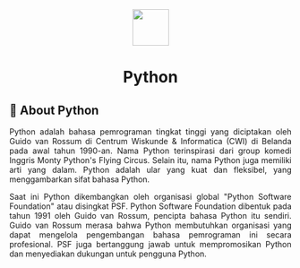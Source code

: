 <div align="center">
<img src="https://www.svgrepo.com/show/354238/python.svg" width="65">
<h1>Python</h1>
</div>
<h2>📜 About Python</h2>
<p align="justify">Python adalah bahasa pemrograman tingkat tinggi yang diciptakan oleh Guido van Rossum di Centrum Wiskunde &
Informatica (CWI) di Belanda pada awal tahun 1990-an. Nama Python terinspirasi dari group komedi Inggris Monty Python's Flying Circus. Selain itu, nama Python juga memiliki arti yang dalam. Python adalah ular yang kuat dan fleksibel, yang menggambarkan sifat bahasa Python.
</p>
<p align="justify">Saat ini Python dikembangkan oleh organisasi global "Python Software Foundation" atau disingkat PSF. Python Software Foundation dibentuk pada tahun 1991 oleh Guido van Rossum, pencipta bahasa Python itu sendiri. Guido van Rossum merasa bahwa Python membutuhkan organisasi yang dapat mengelola pengembangan bahasa pemrograman ini secara profesional. PSF juga bertanggung jawab untuk mempromosikan Python dan menyediakan dukungan untuk pengguna Python.
</p>
<!-- <h2>🪧 Tujuan</h2>
<p align="justify">Tujuan dibuatnya repository ini adalah untuk mencatat dan mempresentasikan perjalanan saya dalam belajar bahasa pemrograman Python. Saya juga diharapkan bisa mengajarkan kembali materi yang saya pelajari kepada orang lain. Ini adalah teknik belajar saya, menulis kode sambil menerangkan penggunaan dari kode tersebut sesuai dengan anjuran para senior. Meskipun penjelasan saya kurang lengkap atau sulit dimengerti.</p> -->
